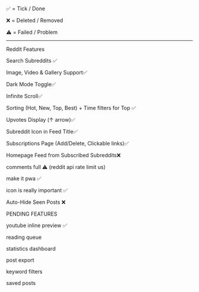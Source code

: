 ✅ = Tick / Done

❌ = Deleted / Removed

⚠️ = Failed / Problem

---
Reddit Features

Search Subreddits ✅

Image, Video & Gallery Support✅

Dark Mode Toggle✅

Infinite Scroll✅

Sorting (Hot, New, Top, Best) + Time filters for Top ✅

Upvotes Display (↑ arrow)✅

Subreddit Icon in Feed Title✅

Subscriptions Page (Add/Delete, Clickable links)✅

Homepage Feed from Subscribed Subreddits❌

comments full ⚠️ (reddit api rate limit us)

make it pwa ✅

icon is really important ✅

Auto-Hide Seen Posts ❌

PENDING FEATURES

youtube inline preview ✅

reading queue

statistics dashboard

post export 

keyword filters

saved posts 


